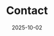 ---
title: "Contact"
date: 2025-10-02
type: landing

sections:
  # ===== 顶部实验室照片 =====
  - block: markdown
    content:
      title: ""
      subtitle: ""
      text: |
        ![Neurocognitive Image Lab](/images/lab-outside.jpg)
    design:
      columns: "1"
      background:
        color: "#ffffff"
      spacing:
        padding: ["0", "0", "20px", "0"]

  # ===== 联系方式 =====
  - block: contact
    content:
      title: "Get in Touch"
      text: |
        For general inquiries or collaboration opportunities, please feel free to reach out to us.

        **Administrative Office – Neurocognitive Image Lab (NIL)**  
        Shanghai International Studies University (SISU)

      email: "NIL <nil@shisu.edu.cn>"
      address:
        street: 1550 Wenxiang Road, Building 27
        city: Shanghai
        region: Songjiang
        postcode: '201600'
        country: China
        country_code: CN
      autolink: true
      form:
        provider: netlify
        netlify:
          captcha: false
    design:
      columns: "1"

  # ===== 校园地图 =====
  - block: markdown
    content:
      title: "Campus Map"
      subtitle: ""
      text: |
        ![Campus Map](/images/campus-map.png)
    design:
      columns: "1"
      background:
        color: "#f8f9fa"
      spacing:
        padding: ["20px", "0", "20px", "0"]
---